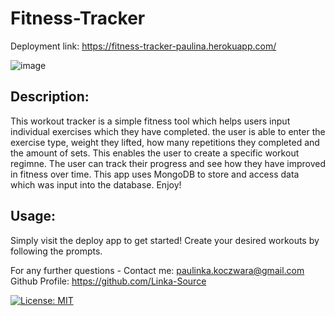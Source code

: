 # Fitness-Tracker

Deployment link: https://fitness-tracker-paulina.herokuapp.com/

![image](https://user-images.githubusercontent.com/78789156/125297659-96235780-e366-11eb-9d92-f55de72c89c5.png)


## Description:
This workout tracker is a simple fitness tool which helps users input individual exercises which they have completed. the user is able to enter the exercise type, weight they lifted, how many repetitions they completed and the amount of sets. This enables the user to create a specific workout regimne. The user can track their progress and see how they have improved in fitness over time. This app uses MongoDB to store and access data which was input into the database. Enjoy! 

## Usage:
Simply visit the deploy app to get started!
Create your desired workouts by following the prompts.

For any further questions -
Contact me: paulinka.koczwara@gmail.com
Github Profile: https://github.com/Linka-Source

[![License: MIT](https://img.shields.io/badge/License-MIT-yellow.svg)](https://opensource.org/licenses/MIT)
